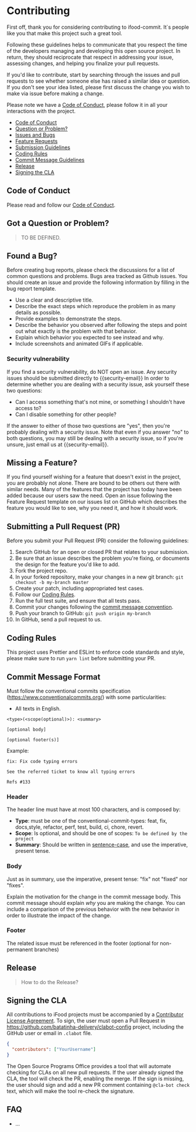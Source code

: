 # Contributing

First off, thank you for considering contributing to ifood-commit. It`s people like you that make this project such a great tool.

Following these guidelines helps to communicate that you respect the time of the developers managing and developing this open source project. In return, they should reciprocate that respect in addressing your issue, assessing changes, and helping you finalize your pull requests.

If you'd like to contribute, start by searching through the issues and pull requests to see whether someone else has raised a similar idea or question. If you don't see your idea listed, please first discuss the change you wish to make via issue before making a change.

Please note we have a [Code of Conduct](CODE_OF_CONDUCT.md), please follow it in all your interactions with the project.

- [Code of Conduct](#coc)
- [Question or Problem?](#question)
- [Issues and Bugs](#issue)
- [Feature Requests](#feature)
- [Submission Guidelines](#submit)
- [Coding Rules](#rules)
- [Commit Message Guidelines](#commit)
- [Release](#release)
- [Signing the CLA](#cla)

## <a name="coc"></a> Code of Conduct

Please read and follow our [Code of Conduct](CODE_OF_CONDUCT.md).

## <a name="question"></a> Got a Question or Problem?

> TO BE DEFINED.

## <a name="issue"></a> Found a Bug?

Before creating bug reports, please check the discussions for a list of common questions and problems.
Bugs area tracked as Github issues. You should create an issue and provide the following information by filling in the bug report template.

- Use a clear and descriptive title.
- Describe the exact steps which reproduce the problem in as many details as possible.
- Provide examples to demonstrate the steps.
- Describe the behavior you observed after following the steps and point out what exactly is the problem with that behavior.
- Explain which behavior you expected to see instead and why.
- Include screenshots and animated GIFs if applicable.

### Security vulnerability

If you find a security vulnerability, do NOT open an issue. Any security issues should be submitted directly to {{security-email}} In order to determine whether you are dealing with a security issue, ask yourself these two questions:

- Can I access something that's not mine, or something I shouldn't have access to?
- Can I disable something for other people?

If the answer to either of those two questions are "yes", then you're probably dealing with a security issue. Note that even if you answer "no" to both questions, you may still be dealing with a security issue, so if you're unsure, just email us at {{security-email}}.

## <a name="feature"></a> Missing a Feature?

If you find yourself wishing for a feature that doesn't exist in the project, you are probably not alone. There are bound to be others out there with similar needs. Many of the features that the project has today have been added because our users saw the need. Open an issue following the Feature Request template on our issues list on GitHub which describes the feature you would like to see, why you need it, and how it should work.

## <a name="submit"></a> Submitting a Pull Request (PR)

Before you submit your Pull Request (PR) consider the following guidelines:

1. Search GitHub for an open or closed PR that relates to your submission.
2. Be sure that an issue describes the problem you're fixing, or documents the design for the feature you'd like to add.
3. Fork the project repo.
4. In your forked repository, make your changes in a new git branch: `git checkout -b my-branch master`
5. Create your patch, including appropriated test cases.
6. Follow our [Coding Rules](#rules).
7. Run the full test suite, and ensure that all tests pass.
8. Commit your changes following the [commit message convention](#commit).
9. Push your branch to GitHub: `git push origin my-branch`
10. In GitHub, send a pull request to us.

## <a name="rules"></a> Coding Rules

This project uses Prettier and ESLint to enforce code standards and style, please make sure to run `yarn lint` before submitting your PR.

## <a name="commit"></a> Commit Message Format

Must follow the conventional commits specification (https://www.conventionalcommits.org/) with some particularities:

- All texts in English.

```
<type>(<scope(optional)>): <summary>

[optional body]

[optional footer(s)]
```

Example:

```
fix: Fix code typing errors

See the referred ticket to know all typing errors

Refs #133
```

### <a name="commit-header"></a>Header

The header line must have at most 100 characters, and is composed by:

- **Type**: must be one of the conventional-commit-types: feat, fix, docs,style, refactor, perf, test, build, ci, chore, revert.
- **Scope**: Is optional, and should be one of scopes: `To be defined by the project`
- **Summary**: Should be written in [sentence-case](https://www.thoughtco.com/sentence-case-titles-1691944), and use the imperative, present tense.

### <a name="commit-body"></a>Body

Just as in summary, use the imperative, present tense: "fix" not "fixed" nor "fixes".

Explain the motivation for the change in the commit message body. This commit message should explain _why_ you are making the change.
You can include a comparison of the previous behavior with the new behavior in order to illustrate the impact of the change.

### <a name="commit-footer"></a>Footer

The related issue must be referenced in the footer (optional for non-permanent branches)

## <a name="release"></a> Release

> How to do the Release?

## <a name="cla"></a> Signing the CLA

All contributions to iFood projects must be accompanied by a [Contributor License Agreement](CLA.md). To sign, the user must open a Pull Request in
https://github.com/batatinha-delivery/clabot-config project, including the GitHub user or email in `.clabot` file.

```json
{
  "contributors": ["YourUsername"]
}
```

The Open Source Programs Office provides a tool that will automate checking for CLAs on all new pull requests. If the user already signed the CLA, the tool will
check the PR, enabling the merge. If the sign is missing, the user should sign and add a new PR comment containing `@cla-bot check` text, which will make the tool
re-check the signature.

## <a name="faq"></a> FAQ

- ...
